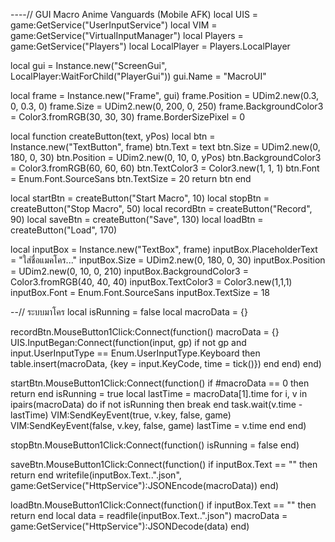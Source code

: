 ----// GUI Macro Anime Vanguards (Mobile AFK)
local UIS = game:GetService("UserInputService")
local VIM = game:GetService("VirtualInputManager")
local Players = game:GetService("Players")
local LocalPlayer = Players.LocalPlayer

local gui = Instance.new("ScreenGui", LocalPlayer:WaitForChild("PlayerGui"))
gui.Name = "MacroUI"

local frame = Instance.new("Frame", gui)
frame.Position = UDim2.new(0.3, 0, 0.3, 0)
frame.Size = UDim2.new(0, 200, 0, 250)
frame.BackgroundColor3 = Color3.fromRGB(30, 30, 30)
frame.BorderSizePixel = 0

local function createButton(text, yPos)
	local btn = Instance.new("TextButton", frame)
	btn.Text = text
	btn.Size = UDim2.new(0, 180, 0, 30)
	btn.Position = UDim2.new(0, 10, 0, yPos)
	btn.BackgroundColor3 = Color3.fromRGB(60, 60, 60)
	btn.TextColor3 = Color3.new(1, 1, 1)
	btn.Font = Enum.Font.SourceSans
	btn.TextSize = 20
	return btn
end

local startBtn = createButton("Start Macro", 10)
local stopBtn = createButton("Stop Macro", 50)
local recordBtn = createButton("Record", 90)
local saveBtn = createButton("Save", 130)
local loadBtn = createButton("Load", 170)

local inputBox = Instance.new("TextBox", frame)
inputBox.PlaceholderText = "ใส่ชื่อแมคโคร..."
inputBox.Size = UDim2.new(0, 180, 0, 30)
inputBox.Position = UDim2.new(0, 10, 0, 210)
inputBox.BackgroundColor3 = Color3.fromRGB(40, 40, 40)
inputBox.TextColor3 = Color3.new(1,1,1)
inputBox.Font = Enum.Font.SourceSans
inputBox.TextSize = 18

--// ระบบมาโคร
local isRunning = false
local macroData = {}

recordBtn.MouseButton1Click:Connect(function()
	macroData = {}
	UIS.InputBegan:Connect(function(input, gp)
		if not gp and input.UserInputType == Enum.UserInputType.Keyboard then
			table.insert(macroData, {key = input.KeyCode, time = tick()})
		end
	end)
end)

startBtn.MouseButton1Click:Connect(function()
	if #macroData == 0 then return end
	isRunning = true
	local lastTime = macroData[1].time
	for i, v in ipairs(macroData) do
		if not isRunning then break end
		task.wait(v.time - lastTime)
		VIM:SendKeyEvent(true, v.key, false, game)
		VIM:SendKeyEvent(false, v.key, false, game)
		lastTime = v.time
	end
end)

stopBtn.MouseButton1Click:Connect(function()
	isRunning = false
end)

saveBtn.MouseButton1Click:Connect(function()
	if inputBox.Text == "" then return end
	writefile(inputBox.Text..".json", game:GetService("HttpService"):JSONEncode(macroData))
end)

loadBtn.MouseButton1Click:Connect(function()
	if inputBox.Text == "" then return end
	local data = readfile(inputBox.Text..".json")
	macroData = game:GetService("HttpService"):JSONDecode(data)
end)
